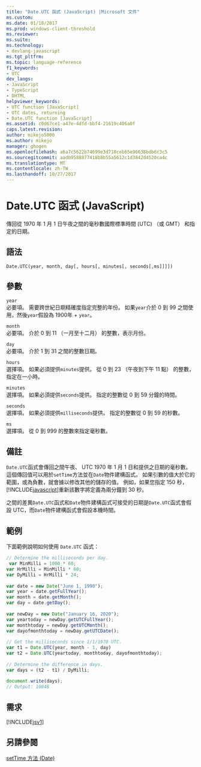 ```yaml
---
title: "Date.UTC 函式 (JavaScript) |Microsoft 文件"
ms.custom: 
ms.date: 01/18/2017
ms.prod: windows-client-threshold
ms.reviewer: 
ms.suite: 
ms.technology:
- devlang-javascript
ms.tgt_pltfrm: 
ms.topic: language-reference
f1_keywords:
- UTC
dev_langs:
- JavaScript
- TypeScript
- DHTML
helpviewer_keywords:
- UTC function [JavaScript]
- UTC dates, returning
- Date.UTC function [JavaScript]
ms.assetid: c0d67ce1-a47e-4dfd-bbf4-21619c406a0f
caps.latest.revision: 
author: mikejo5000
ms.author: mikejo
manager: ghogen
ms.openlocfilehash: a6a7c5622b74699e3d718ceb65e96638bdb6c3c5
ms.sourcegitcommit: aadb9588877418b8b55a5612c1d3842d4520ca4c
ms.translationtype: MT
ms.contentlocale: zh-TW
ms.lasthandoff: 10/27/2017
---
```

# <a name="dateutc-function-javascript"></a>Date.UTC 函式 (JavaScript)
傳回從 1970 年 1 月 1 日午夜之間的毫秒數國際標準時間 (UTC) （或 GMT） 和指定的日期。  
  
## <a name="syntax"></a>語法  
  
```  
Date.UTC(year, month, day[, hours[, minutes[, seconds[,ms]]]])   
```  
  
## <a name="parameters"></a>參數  
 `year`  
 必要項。 需要跨世紀日期精確度指定完整的年份。 如果`year`介於 0 到 99 之間使用，然後`year`假設為 1900年 + `year`。  
  
 `month`  
 必要項。 介於 0 到 11 （一月至十二月） 的整數，表示月份。  
  
 `day`  
 必要項。 介於 1 到 31 之間的整數日期。  
  
 `hours`  
 選擇項。 如果必須提供`minutes`提供。 從 0 到 23 （午夜到下午 11 點） 的整數，指定在一小時。  
  
 `minutes`  
 選擇項。 如果必須提供`seconds`提供。 指定的整數從 0 到 59 分鐘的時間。  
  
 `seconds`  
 選擇項。 如果必須提供`milliseconds`提供。 指定的整數從 0 到 59 的秒數。  
  
 `ms`  
 選擇項。 從 0 到 999 的整數來指定毫秒數。  
  
## <a name="remarks"></a>備註  
 `Date.UTC`函式會傳回之間午夜、 UTC 1970 年 1 月 1 日和提供之日期的毫秒數。 這個傳回值可以用於`setTime`方法並在`Date`物件建構函式。 如果引數的值大於它的範圍，或為負數，就會據以修改其他的儲存的值。 例如，如果您指定 150 秒，[!INCLUDE[javascript](../../javascript/includes/javascript-md.md)]重新該數字將定義為兩分鐘到 30 秒。  
  
 之間的差異`Date.UTC`函式和`Date`物件建構函式可接受的日期是`Date.UTC`函式會假設 UTC，而`Date`物件建構函式會假設本機時間。  
  
## <a name="example"></a>範例  
 下面範例說明如何使用 `Date.UTC` 函式：  
  
```JavaScript  
// Determine the milliseconds per day.  
 var MinMilli = 1000 * 60;  
var HrMilli = MinMilli * 60;  
var DyMilli = HrMilli * 24;  
  
var date = new Date("June 1, 1990");  
var year = date.getFullYear();  
var month = date.getMonth();  
var day = date.getDay();  
  
var newDay = new Date("January 16, 2020");  
var yeartoday = newDay.getUTCFullYear();  
var monthtoday = newDay.getUTCMonth();  
var dayofmonthtoday = newDay.getUTCDate();  
  
// Get the milliseconds since 1/1/1970 UTC.  
var t1 = Date.UTC(year, month - 1, day)  
var t2 = Date.UTC(yeartoday, monthtoday, dayofmonthtoday);  
  
// Determine the difference in days.  
var days = (t2 - t1) / DyMilli;  
  
document.write(days);  
// Output: 10848  
```  
  
## <a name="requirements"></a>需求  
 [!INCLUDE[jsv1](../../javascript/misc/includes/jsv1-md.md)]  
  
## <a name="see-also"></a>另請參閱  
 [setTime 方法 (Date)](../../javascript/reference/settime-method-date-javascript.md)
